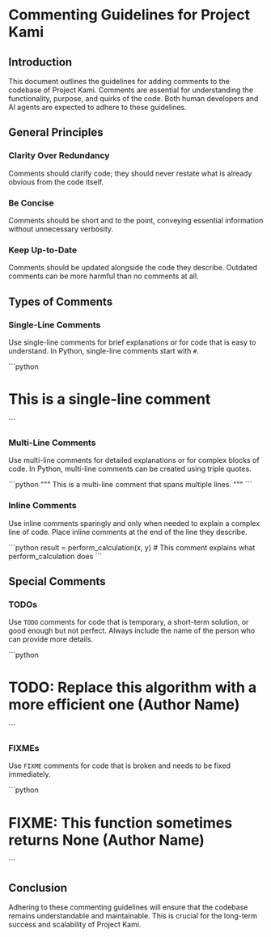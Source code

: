 # Commenting Guidelines for Project Kami

## Introduction
This document outlines the guidelines for adding comments to the codebase of Project Kami. Comments are essential for understanding the functionality, purpose, and quirks of the code. Both human developers and AI agents are expected to adhere to these guidelines.

## General Principles

### Clarity Over Redundancy
Comments should clarify code; they should never restate what is already obvious from the code itself.

### Be Concise
Comments should be short and to the point, conveying essential information without unnecessary verbosity.

### Keep Up-to-Date
Comments should be updated alongside the code they describe. Outdated comments can be more harmful than no comments at all.

## Types of Comments

### Single-Line Comments
Use single-line comments for brief explanations or for code that is easy to understand. In Python, single-line comments start with `#`.

\`\`\`python
# This is a single-line comment
\`\`\`

### Multi-Line Comments
Use multi-line comments for detailed explanations or for complex blocks of code. In Python, multi-line comments can be created using triple quotes.

\`\`\`python
"""
This is a multi-line comment
that spans multiple lines.
"""
\`\`\`

### Inline Comments
Use inline comments sparingly and only when needed to explain a complex line of code. Place inline comments at the end of the line they describe.

\`\`\`python
result = perform_calculation(x, y)  # This comment explains what perform_calculation does
\`\`\`

## Special Comments

### TODOs
Use `TODO` comments for code that is temporary, a short-term solution, or good enough but not perfect. Always include the name of the person who can provide more details.

\`\`\`python
# TODO: Replace this algorithm with a more efficient one (Author Name)
\`\`\`

### FIXMEs
Use `FIXME` comments for code that is broken and needs to be fixed immediately.

\`\`\`python
# FIXME: This function sometimes returns None (Author Name)
\`\`\`

## Conclusion
Adhering to these commenting guidelines will ensure that the codebase remains understandable and maintainable. This is crucial for the long-term success and scalability of Project Kami.
